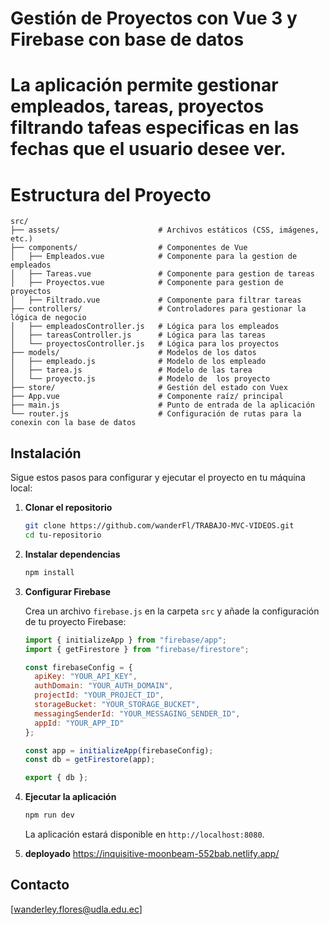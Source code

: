 
# Gestión de Proyectos con Vue 3 y Firebase con base de datos

# La aplicación permite gestionar empleados, tareas,  proyectos filtrando tafeas especificas en las fechas que el usuario desee ver.

# Estructura del Proyecto

<!-- # El proyecto sigue el patrón MVC (Modelo-Vista-Controlador) utilizando Vuex para la gestión del estado y Firebase para la base de datos. -->

```
src/
├── assets/                      # Archivos estáticos (CSS, imágenes, etc.)
├── components/                  # Componentes de Vue
│   ├── Empleados.vue            # Componente para la gestion de empleados
│   ├── Tareas.vue               # Componente para gestion de tareas
│   ├── Proyectos.vue            # Componente para gestion de proyectos
│   ├── Filtrado.vue             # Componente para filtrar tareas
├── controllers/                 # Controladores para gestionar la lógica de negocio
│   ├── empleadosController.js   # Lógica para los empleados
│   ├── tareasController.js      # Lógica para las tareas
│   └── proyectosController.js   # Lógica para los proyectos
├── models/                      # Modelos de los datos
│   ├── empleado.js              # Modelo de los empleado
│   ├── tarea.js                 # Modelo de las tarea
│   └── proyecto.js              # Modelo de  los proyecto
├── store/                       # Gestión del estado con Vuex
├── App.vue                      # Componente raíz/ principal
├── main.js                      # Punto de entrada de la aplicación
└── router.js                    # Configuración de rutas para la conexin con la base de datos
```

## Instalación

Sigue estos pasos para configurar y ejecutar el proyecto en tu máquina local:

1. **Clonar el repositorio**
   ```bash
   git clone https://github.com/wanderFl/TRABAJO-MVC-VIDEOS.git
   cd tu-repositorio
   ```

2. **Instalar dependencias**
   ```bash
   npm install
   ```

3. **Configurar Firebase**

   Crea un archivo `firebase.js` en la carpeta `src` y añade la configuración de tu proyecto Firebase:
   ```javascript
   import { initializeApp } from "firebase/app";
   import { getFirestore } from "firebase/firestore";

   const firebaseConfig = {
     apiKey: "YOUR_API_KEY",
     authDomain: "YOUR_AUTH_DOMAIN",
     projectId: "YOUR_PROJECT_ID",
     storageBucket: "YOUR_STORAGE_BUCKET",
     messagingSenderId: "YOUR_MESSAGING_SENDER_ID",
     appId: "YOUR_APP_ID"
   };

   const app = initializeApp(firebaseConfig);
   const db = getFirestore(app);

   export { db };
   ```

4. **Ejecutar la aplicación**
   ```bash
   npm run dev
   ```

   La aplicación estará disponible en `http://localhost:8080`.

5. **deployado**
https://inquisitive-moonbeam-552bab.netlify.app/
## Contacto

[wanderley.flores@udla.edu.ec]
